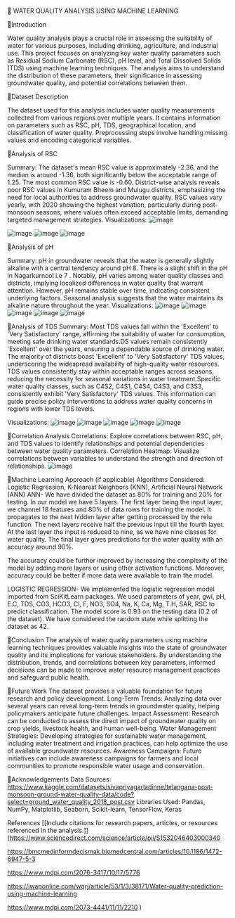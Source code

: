 🚀 WATER QUALITY ANALYSIS USING MACHINE LEARNING


📌Introduction

Water quality analysis plays a crucial role in assessing the suitability of water for various purposes, including drinking, agriculture, and industrial use. This project focuses on analyzing key water quality parameters such as Residual Sodium Carbonate (RSC), pH level, and Total Dissolved Solids (TDS) using machine learning techniques. The analysis aims to understand the distribution of these parameters, their significance in assessing groundwater quality, and potential correlations between them.

📌Dataset Description

The dataset used for this analysis includes water quality measurements collected from various regions over multiple years. It contains information on parameters such as RSC, pH, TDS, geographical location, and classification of water quality. Preprocessing steps involve handling missing values and encoding categorical variables.

📌Analysis of RSC

Summary:
The dataset's mean RSC value is approximately -2.36, and the median is around -1.36, both significantly below the acceptable range of 1.25. The most common RSC value is -0.60. District-wise analysis reveals poor RSC values in Kumuram Bheem and Mulugu districts, emphasizing the need for local authorities to address groundwater quality. RSC values vary yearly, with 2020 showing the highest variation, particularly during post-monsoon seasons, where values often exceed acceptable limits, demanding targeted management strategies.
Visualizations:
![image](https://github.com/Prakriti2901/Water-Quality/assets/122342001/f8406918-5c8a-453e-916e-b4e34f1355af)

![image](https://github.com/Prakriti2901/Water-Quality/assets/122342001/6b4b2b95-2c96-4424-a562-edf9a2946b4b)
![image](https://github.com/Prakriti2901/Water-Quality/assets/122342001/b73d8419-b5c1-4b81-a8bf-308ee41341b8)
![image](https://github.com/Prakriti2901/Water-Quality/assets/122342001/2143c19c-8b42-4655-8403-fdc200af0c5c)




📌Analysis of pH

Summary:
pH in groundwater reveals that the water is generally slightly alkaline with a central tendency around pH 8. There is a slight shift in the pH in Nagarkurnool i.e 7 .  Notably, pH varies among water quality classes and districts, implying localized differences in water quality that warrant attention. However, pH remains stable over time, indicating consistent underlying factors. Seasonal analysis suggests that the water maintains its alkaline nature throughout the year.
Visualizations:
![image](https://github.com/Prakriti2901/Water-Quality/assets/122342001/8937428a-3d09-4fcd-ac0b-ec981af4913e)
![image](https://github.com/Prakriti2901/Water-Quality/assets/122342001/2225d8de-5d11-4076-b546-479df70a1197)
![image](https://github.com/Prakriti2901/Water-Quality/assets/122342001/913c29bf-1f04-4186-8b7f-c774613a2c9a)
![image](https://github.com/Prakriti2901/Water-Quality/assets/122342001/8c091d6d-87cb-42f1-aabc-ccc5a062c2b1)
![image](https://github.com/Prakriti2901/Water-Quality/assets/122342001/ee7767a7-25c8-4cad-8d8a-dcfb2f51a276)






📌Analysis of TDS
Summary:
 Most TDS values fall within the 'Excellent' to 'Very Satisfactory' range, affirming the suitability of water for consumption, meeting safe drinking water standards.DS values remain consistently 'Excellent' over the years, ensuring a dependable source of drinking water.  The majority of districts boast 'Excellent' to 'Very Satisfactory' TDS values, underscoring the widespread availability of high-quality water resources. TDS values consistently stay within acceptable ranges across seasons, reducing the necessity for seasonal variations in water treatment.Specific water quality classes, such as C4S2, C4S1, C4S4, C4S3, and C3S3, consistently exhibit 'Very Satisfactory' TDS values. This information can guide precise policy interventions to address water quality concerns in regions with lower TDS levels.

Visualizations:
![image](https://github.com/Prakriti2901/Water-Quality/assets/122342001/23baadbe-75a2-4db8-9ee9-783c106aee10)
![image](https://github.com/Prakriti2901/Water-Quality/assets/122342001/6e5bde89-5a36-4285-9ca2-b02f0c9306e7)
![image](https://github.com/Prakriti2901/Water-Quality/assets/122342001/d38b015d-77e3-49c1-9a31-decedabe33dc)
![image](https://github.com/Prakriti2901/Water-Quality/assets/122342001/9b5cdee5-6b70-4e2a-9dce-622b187fe27f)
![image](https://github.com/Prakriti2901/Water-Quality/assets/122342001/7f30d378-1c96-42d9-90bf-78e59bb55f43)






📌Correlation Analysis
Correlations:
Explore correlations between RSC, pH, and TDS values to identify relationships and potential dependencies between water quality parameters.
Correlation Heatmap: Visualize correlations between variables to understand the strength and direction of relationships.
![image](https://github.com/Prakriti2901/Water-Quality/assets/122342001/114ee1dc-b28b-45ec-abe3-1429feaa3aef)



📌Machine Learning Approach (if applicable)
Algorithms Considered: Logistic Regression, K-Nearest Neighbors (KNN), Artificial Neural Network (ANN)
ANN-
We have divided the dataset as 80% for training and 20% for testing. 
In our model we have 5 layers.
The first layer being the input layer, we channel 18 features and 80% of data rows for training the model. 
It propagates to the next hidden layer after getting processed by the relu function. The next layers receive half the previous input till the fourth layer. At the last layer the input is reduced to nine, as we have nine classes for water quality. The final layer gives predictions for the water quality with an accuracy around 90%.

The accuracy could be further improved by increasing the complexity of the model by adding more layers or using other activation functions. Moreover, accuracy could be better if more data were available to train the model.

LOGISTIC REGRESSION-
We implemented the logistic regression model imported from SciKitLearn packages. We used parameters of year, gwl, pH, E.C, TDS, CO3, HCO3, Cl, F, NO3, SO4, Na, K, Ca, Mg, T.H, SAR, RSC to predict classification. The model score is 0.93 on the testing data (0.2 of the dataset). We have considered the random state while splitting the dataset as 42.  

📌Conclusion
The analysis of water quality parameters using machine learning techniques provides valuable insights into the state of groundwater quality and its implications for various stakeholders. By understanding the distribution, trends, and correlations between key parameters, informed decisions can be made to improve water resource management practices and safeguard public health.

📌Future Work
The dataset provides a valuable foundation for future research and policy development. 
Long-Term Trends: Analyzing data over several years can reveal long-term trends in groundwater quality, helping policymakers anticipate future challenges.
Impact Assessment: Research can be conducted to assess the direct impact of groundwater quality on crop yields, livestock health, and human well-being. 
Water Management Strategies: Developing strategies for sustainable water management, including water treatment and irrigation practices, can help optimize the use of available groundwater resources.
Awareness Campaigns: Future initiatives can include awareness campaigns for farmers and local communities to promote responsible water usage and conservation.



📌Acknowledgements
Data Sources: https://www.kaggle.com/datasets/sivapriyagarladinne/telangana-post-monsoon-ground-water-quality-data/code?select=ground_water_quality_2018_post.csv
Libraries Used: Pandas, NumPy, Matplotlib, Seaborn, Scikit-learn, TensorFlow, Keras


References
[[Include citations for research papers, articles, or resources referenced in the analysis.]](https://www.sciencedirect.com/science/article/pii/S1532046403000340

https://bmcmedinformdecismak.biomedcentral.com/articles/10.1186/1472-6947-5-3

https://www.mdpi.com/2076-3417/10/17/5776

https://iwaponline.com/wqrj/article/53/1/3/38171/Water-quality-prediction-using-machine-learning

https://www.mdpi.com/2073-4441/11/11/2210
)

